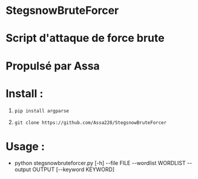 #    StegsnowBruteForcer
#    Script d'attaque de force brute    
#    Propulsé par Assa                 
                                                          


# Install :

1. `pip install argparse`

2. `git clone https://github.com/Assa228/StegsnowBruteForcer`

# Usage :

* python stegsnowbruteforcer.py [-h] --file FILE --wordlist WORDLIST --output OUTPUT [--keyword KEYWORD]
